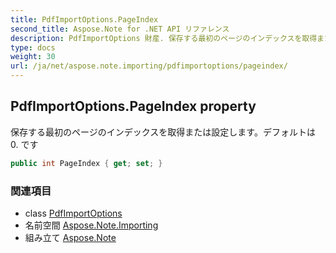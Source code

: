 ```yaml
---
title: PdfImportOptions.PageIndex
second_title: Aspose.Note for .NET API リファレンス
description: PdfImportOptions 財産. 保存する最初のページのインデックスを取得または設定しますデフォルトは 0. です
type: docs
weight: 30
url: /ja/net/aspose.note.importing/pdfimportoptions/pageindex/
---
```

## PdfImportOptions.PageIndex property

保存する最初のページのインデックスを取得または設定します。デフォルトは 0. です

```csharp
public int PageIndex { get; set; }
```

### 関連項目

* class [PdfImportOptions](../)
* 名前空間 [Aspose.Note.Importing](../../pdfimportoptions/)
* 組み立て [Aspose.Note](../../../)


